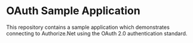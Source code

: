 # OAuth Sample Application
This repository contains a sample application which demonstrates connecting to Authorize.Net using the OAuth 2.0 authentication standard.
